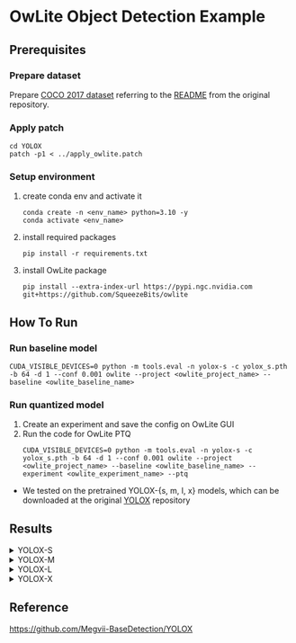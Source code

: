 # OwLite Object Detection Example 

## Prerequisites

### Prepare dataset
Prepare [COCO 2017 dataset](http://cocodataset.org) referring to the [README](https://github.com/Megvii-BaseDetection/YOLOX/blob/main/README.md) from the original repository.

### Apply patch
```
cd YOLOX
patch -p1 < ../apply_owlite.patch
```

### Setup environment
1. create conda env and activate it
    ```
    conda create -n <env_name> python=3.10 -y
    conda activate <env_name>
    ```
2. install required packages
    ```
    pip install -r requirements.txt
    ```
3. install OwLite package
    ```
    pip install --extra-index-url https://pypi.ngc.nvidia.com git+https://github.com/SqueezeBits/owlite
    ```


## How To Run

### Run baseline model
```
CUDA_VISIBLE_DEVICES=0 python -m tools.eval -n yolox-s -c yolox_s.pth -b 64 -d 1 --conf 0.001 owlite --project <owlite_project_name> --baseline <owlite_baseline_name>
```
### Run quantized model
1. Create an experiment and save the config on OwLite GUI
2. Run the code for OwLite PTQ 
    ```
    CUDA_VISIBLE_DEVICES=0 python -m tools.eval -n yolox-s -c yolox_s.pth -b 64 -d 1 --conf 0.001 owlite --project <owlite_project_name> --baseline <owlite_baseline_name> --experiment <owlite_experiment_name> --ptq
    ```

- We tested on the pretrained YOLOX-{s, m, l, x} models, which can be downloaded at the original [YOLOX](https://github.com/Megvii-BaseDetection/YOLOX) repository

## Results

<details>
<summary>YOLOX-S</summary>

### Configuration
#### Quantization Configuration

- Apply OwLite Recommended Config with the following calibration method
  - PTQ calibration: MSE

### Accuracy Results

| Quantization    | Input Size        | mAP 0.50~0.95 (%) |
| --------------- |:-----------------:|:-----------------:|
| FP32            | (64, 3, 640, 640) | 40.5 |
| OwLite INT8 PTQ | (64, 3, 640, 640) | 39.9 |

### Latency Results
TensorRT Evaluation GPU: A6000

| Quantization    | Input Size        | GPU Latency (ms) | 
| --------------- |:-----------------:|:----------------:|
| FP16 TensorRT   | (64, 3, 640, 640) | 33.38            |
| OwLite INT8 PTQ | (64, 3, 640, 640) | 19.45            |

</details>

<details>
<summary>YOLOX-M</summary>

### Configuration
#### Quantization Configuration

- Apply OwLite Recommended Config with the following calibration method
  - PTQ calibration: MSE

### Accuracy Results

| Quantization    | Input Size        | mAP 0.50~0.95 (%) |
| --------------- |:-----------------:|:-----------------:|
| FP32            | (32, 3, 640, 640) | 46.9 |
| OwLite INT8 PTQ | (32, 3, 640, 640) | 46.4 |

### Latency Results
TensorRT Evaluation GPU: A6000

| Quantization    | Input Size        | GPU Latency (ms) | 
| --------------- |:-----------------:|:----------------:|
| FP16 TensorRT   | (32, 3, 640, 640) | 37.37            |
| OwLite INT8 PTQ | (32, 3, 640, 640) | 20.33            |

</details>

<details>
<summary>YOLOX-L</summary>

### Configuration
#### Quantization Configuration

- Apply OwLite Recommended Config with the following calibration method
  - PTQ calibration: MSE

### Accuracy Results

| Quantization    | Input Size        | mAP 0.50~0.95 (%) | 
| --------------- |:-----------------:|:-----------------:|
| FP32            | (32, 3, 640, 640) | 49.7 |
| OwLite INT8 PTQ | (32, 3, 640, 640) | 48.9 |

### Latency Results
TensorRT Evaluation GPU: A6000

| Quantization    | Input Size        | GPU Latency (ms) | 
| --------------- |:-----------------:|:----------------:|
| FP16 TensorRT   | (32, 3, 640, 640) | 61.52            |
| OwLite INT8 PTQ | (32, 3, 640, 640) | 31.04            |

</details>

<details>
<summary>YOLOX-X</summary>

### Configuration
#### Quantization Configuration

- Apply OwLite Recommended Config with the following calibration method
  - PTQ calibration: MSE

### Accuracy Results

| Quantization    | Input Size        | mAP 0.50~0.95 (%) | 
| --------------- |:-----------------:|:-----------------:|
| FP32            | (16, 3, 640, 640) | 51.1 |
| OwLite INT8 PTQ | (16, 3, 640, 640) | 50.4 |

### Latency Results
TensorRT Evaluation GPU: A6000

| Quantization    | Input Size        | GPU Latency (ms) | 
| --------------- |:-----------------:|:----------------:|
| FP16 TensorRT   | (16, 3, 640, 640) | 58.79            |
| OwLite INT8 PTQ | (16, 3, 640, 640) | 29.56            |

</details>

## Reference
https://github.com/Megvii-BaseDetection/YOLOX
